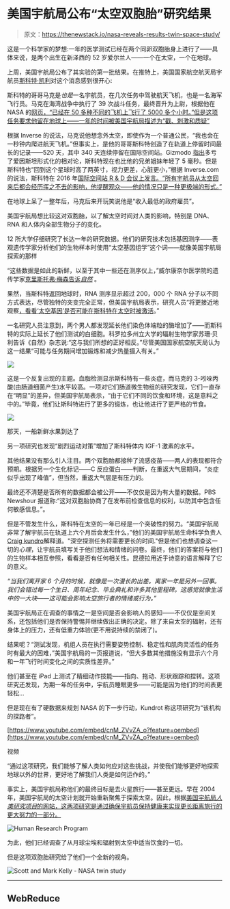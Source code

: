 # 美国宇航局公布“太空双胞胎”研究结果

> 原文：<https://thenewstack.io/nasa-reveals-results-twin-space-study/>

这是一个科学家的梦想:一年的医学测试已经在两个同卵双胞胎身上进行了——具体来说，是两个出生在新泽西的 52 岁爱尔兰人——一个在太空，一个在地球。

上周，美国宇航局公布了其实验的第一批结果。在推特上，美国国家航空航天局宇航员[斯科特·凯利](https://twitter.com/StationCDRKelly)对这个消息感到很开心:

斯科特的哥哥马克是*也是*一名宇航员，在几次任务中驾驶航天飞机，也是一名海军飞行员。马克在海湾战争中执行了 39 次战斗任务，最终晋升为上尉，根据他在 NASA 的[网页，“已经在 50 多种不同的飞机上飞行了 5000 多个小时。”但是这项任务要求他留在地球上——一年的时间被美国宇航局描述为“戳、刺激和质疑”](https://www.jsc.nasa.gov/Bios/htmlbios/kellyme.html)

根据 Inverse 的说法，马克说他想念外太空，即使作为一个普通公民，“我也会在一秒钟内爬进航天飞机。”但事实上，是他的哥哥斯科特创造了在轨道上停留时间最长的记录——520 天，其中 340 天连续停留在国际空间站。Gizmodo [指出](https://gizmodo.com/why-mark-kelly-is-now-older-than-his-older-twin-brother-1785799892)多亏了爱因斯坦形式化的相对论，斯科特现在也比他的兄弟姐妹年轻了 5 毫秒。但是斯科特也“回到这个星球时高了两英寸，视力更差，心脏更小，”根据 Inverse.com 的说法，斯科特在 2016 年[国际空间站 R & D 会议上发言。“所有宇航员从太空回来后都会经历挥之不去的影响，他提醒观众——他的情况只是一种更极端的形式。”](http://www.issconference.org/)

在地球上呆了一整年后，马克后来开玩笑说他是“收入最低的政府雇员”。

美国宇航局想比较这对双胞胎，以了解太空时间对人类的影响，特别是 DNA、RNA 和人体内全部生物分子的变化。

12 所大学仔细研究了长达一年的研究数据。他们的研究技术包括基因测序——表观遗传学家分析他们的生物样本时使用“太空基因组学”这个词——就像美国宇航局探索的那样

“这些数据是如此的新鲜，以至于其中一些还在测序仪上，”威尔康奈尔医学院的遗传学家[克里斯托弗·梅森](http://physiology.med.cornell.edu/faculty/profile.php?id=mason)[告诉*自然*](http://www.nature.com/news/astronaut-twin-study-hints-at-stress-of-space-travel-1.21380) 。

果然，当斯科特返回地球时，RNA 测序显示超过 200，000 个 RNA 分子以不同方式表达，尽管独特的突变完全正常，但美国宇航局表示，研究人员“将更接近地观察[，看看‘太空基因’是否可能在斯科特在太空时被激活](https://www.nasa.gov/feature/how-stressful-will-a-trip-to-mars-be-on-the-human-body-we-now-have-a-peek-into-what-the-nasa)。”

一名研究人员注意到，两个男人都发现延长他们染色体端粒的酶增加了——而斯科特的实际上延长了他们测试的白细胞。科罗拉多州立大学的辐射生物学家苏珊·贝利告诉《自然》杂志说:“这与我们所想的正好相反。”尽管美国国家航空航天局认为这一结果“可能与任务期间增加锻炼和减少热量摄入有关。”

![](img/f7a4a9973a52eb6ff99472f66d86eced.png)

这是一个反复出现的主题。血脂检测显示斯科特有一些炎症，而马克的 3-吲哚丙酸(由肠道细菌产生)水平较高。一项对它们肠道微生物组的研究发现，它们一直存在“明显”的差异，但美国宇航局表示，“由于它们不同的饮食和环境，这是意料之中的。”毕竟，他们让斯科特进行了更多的锻炼，也让他进行了更严格的节食。

[![](img/3f9cbc65df51c3e910e1bb721f1b259c.png)](https://www.nasa.gov/image-feature/enjoying-the-fruits-of-labor-literally/)

那天，一船新鲜水果到达了

另一项研究也发现“剧烈运动对策”增加了斯科特体内 IGF-1 激素的水平。

其他结果没有那么引人注目。两个双胞胎都接种了流感疫苗——两人的表现都符合预期。根据另一个生化标记——C 反应蛋白——判断，在重返大气层期间，“炎症似乎出现了峰值”，但当然，重返大气层是有压力的。

最终还不清楚是否所有的数据都会被公开——不仅仅是因为有大量的数据。PBS Newshour 报道称:“这对双胞胎协商了在发布前检查信息的权利，以防其中包含任何敏感信息。”。

但是不管发生什么，斯科特在太空的一年已经是一个突破性的努力。“美国宇航局非常了解宇航员在轨道上六个月后会发生什么，”他们的美国宇航局生命科学负责人[Craig kundro](https://www.linkedin.com/in/craigkundrot/)解释道。"深空探测任务将需要更长的时间."但是他们也想调查这一切的*心理*，让宇航员填写关于他们想法和情绪的问卷。最终，他们的答案将与他们的生物样本相互参照，看看是否有任何相关性。昆德拉用近乎诗意的语言解释了它的意义。

*“当我们离开家 6 个月的时候，就像是一次漫长的出差。离家一年是另外一回事。我们会错过每一个生日、周年纪念、毕业典礼和许多其他里程碑。这感觉就像生活中的一大块——这可能会影响太空旅行者的情绪或行为。”*

美国宇航局正在调查的事情之一是空间是否会影响人的感知——不仅仅是空间关系，还包括他们是否保持警惕并继续做出正确的决定。除了来自太空的辐射，还有身体上的压力，还有低重力体验(更不用说持续的禁闭了)。

结果呢？“测试发现，机组人员在执行需要姿势控制、稳定性和肌肉灵活性的任务时有最大的困难，”美国宇航局的一页报道说，“但大多数其他措施没有显示六个月和一年飞行时间变化之间的实质性差异。”

他们甚至在 iPad 上测试了精细动作技能——指向、拖动、形状跟踪和捏转。这项研究还发现，为期一年的任务中，宇航员睡眠更多——可能是因为他们的时间表更轻松…

但是现在有了硬数据来规划 NASA 的下一步行动，Kundrot 称这项研究为“该机构的探路者”。

[https://www.youtube.com/embed/cnM_ZVvZA_o?feature=oembed](https://www.youtube.com/embed/cnM_ZVvZA_o?feature=oembed)

视频

“通过这项研究，我们能够了解人类如何应对这些挑战，并使我们能够更好地探索地球以外的世界，更好地了解我们人类是如何运作的。”

事实上，美国宇航局称他们的最终目标是去火星旅行——甚至更远。早在 2004 年，美国宇航局的太空计划就开始重新聚焦于探索太空。因此，根据[美国宇航局*人类研究项目*的网站，这两项研究是通过确保宇航员保持健康来实现更长距离旅行的更大努力的一部分。](https://www.nasa.gov/hrp)

![Human Research Program](img/ff54187df2c68424ee09320bcfa9b4aa.png)

为此，他们已经调查了从月球尘埃和辐射到太空中适当饮食的一切。

但是这项双胞胎研究给了他们一个全新的视角。

![Scott and Mark Kelly - NASA twin study](img/2bff306de3b72bb5132535ed1769b0f5.png)

* * *

## WebReduce

<svg xmlns:xlink="http://www.w3.org/1999/xlink" viewBox="0 0 68 31" version="1.1"><title>Group</title> <desc>Created with Sketch.</desc></svg>